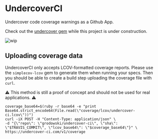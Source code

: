 # UndercoverCI

Undercover code coverage warnings as a Github App.

Check out the [undercover gem](https://github.com/grodowski/undercover) while this project is under construction.

![wip](https://media1.giphy.com/media/oDXVyGCO7f4A0/giphy.gif?cid=3640f6095bec729162584275360b6922)

## Uploading coverage data

UndercoverCI only accepts LCOV-formatted coverage reports. Please use the `simplecov-lcov` gem to generate them when running your specs. Then you should be able to create a build step uploading the coverage file with `curl`.

⚠️ This method is still a proof of concept and should not be used for real applications. ⚠️

```
coverage_base64=$(ruby -r base64 -e "print Base64.strict_encode64(File.read(\"coverage/lcov/undercover-ci.lcov\"))")
curl -iX POST -H "Content-Type: application/json" \
-d "{\"repo\": \"grodowski/undercover-ci\", \"sha\": \"$TRAVIS_COMMIT\", \"lcov_base64\": \"$coverage_base64\"}" \
https://undercover-ci.com/v1/coverage
```
